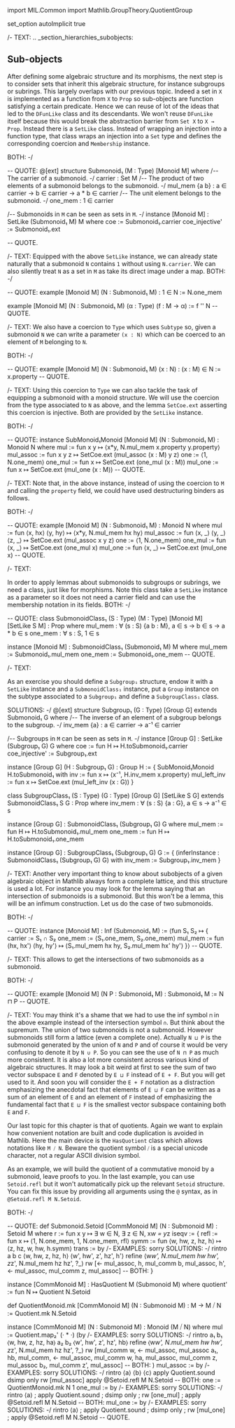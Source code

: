 import MIL.Common
import Mathlib.GroupTheory.QuotientGroup

set_option autoImplicit true

/- TEXT:
.. _section_hierarchies_subobjects:

Sub-objects
-----------

After defining some algebraic structure and its morphisms, the next step is to consider sets
that inherit this algebraic structure, for instance subgroups or subrings.
This largely overlaps with our previous topic. Indeed a set in ``X`` is implemented as a function from
``X`` to ``Prop`` so sub-objects are function satisfying a certain predicate.
Hence we can reuse of lot of the ideas that led to the ``DFunLike`` class and its descendants.
We won't reuse ``DFunLike`` itself because this would break the abstraction barrier from ``Set X``
to ``X → Prop``. Instead there is a ``SetLike`` class. Instead of wrapping an injection into a
function type, that class wraps an injection into a ``Set`` type and defines the corresponding
coercion and ``Membership`` instance.

BOTH: -/

-- QUOTE:
@[ext]
structure Submonoid₁ (M : Type) [Monoid M] where
  /-- The carrier of a submonoid. -/
  carrier : Set M
  /-- The product of two elements of a submonoid belongs to the submonoid. -/
  mul_mem {a b} : a ∈ carrier → b ∈ carrier → a * b ∈ carrier
  /-- The unit element belongs to the submonoid. -/
  one_mem : 1 ∈ carrier

/-- Submonoids in `M` can be seen as sets in `M`. -/
instance [Monoid M] : SetLike (Submonoid₁ M) M where
  coe := Submonoid₁.carrier
  coe_injective' := Submonoid₁.ext

-- QUOTE.

/- TEXT:
Equipped with the above ``SetLike`` instance, we can already state naturally that
a submonoid ``N`` contains ``1`` without using ``N.carrier``.
We can also silently treat ``N`` as a set in ``M`` as take its direct image under a map.
BOTH: -/

-- QUOTE:
example [Monoid M] (N : Submonoid₁ M) : 1 ∈ N := N.one_mem

example [Monoid M] (N : Submonoid₁ M) (α : Type) (f : M → α) := f '' N
-- QUOTE.

/- TEXT:
We also have a coercion to ``Type`` which uses ``Subtype`` so, given a submonoid ``N`` we can write
a parameter ``(x : N)`` which can be coerced to an element of ``M`` belonging to ``N``.

BOTH: -/

-- QUOTE:
example [Monoid M] (N : Submonoid₁ M) (x : N) : (x : M) ∈ N := x.property
-- QUOTE.

/- TEXT:
Using this coercion to ``Type`` we can also tackle the task of equipping a submonoid with a
monoid structure. We will use the coercion from the type associated to ``N`` as above, and the
lemma ``SetCoe.ext`` asserting this coercion is injective. Both are provided by the ``SetLike``
instance.

BOTH: -/

-- QUOTE:
instance SubMonoid₁Monoid [Monoid M] (N : Submonoid₁ M) : Monoid N where
  mul := fun x y ↦ ⟨x*y, N.mul_mem x.property y.property⟩
  mul_assoc := fun x y z ↦ SetCoe.ext (mul_assoc (x : M) y z)
  one := ⟨1, N.one_mem⟩
  one_mul := fun x ↦ SetCoe.ext (one_mul (x : M))
  mul_one := fun x ↦ SetCoe.ext (mul_one (x : M))
-- QUOTE.

/- TEXT:
Note that, in the above instance, instead of using the coercion to ``M`` and calling the
``property`` field, we could have used destructuring binders as follows.

BOTH: -/

-- QUOTE:
example [Monoid M] (N : Submonoid₁ M) : Monoid N where
  mul := fun ⟨x, hx⟩ ⟨y, hy⟩ ↦ ⟨x*y, N.mul_mem hx hy⟩
  mul_assoc := fun ⟨x, _⟩ ⟨y, _⟩ ⟨z, _⟩ ↦ SetCoe.ext (mul_assoc x y z)
  one := ⟨1, N.one_mem⟩
  one_mul := fun ⟨x, _⟩ ↦ SetCoe.ext (one_mul x)
  mul_one := fun ⟨x, _⟩ ↦ SetCoe.ext (mul_one x)
-- QUOTE.

/- TEXT:

In order to apply lemmas about submonoids to subgroups or subrings, we need a class, just
like for morphisms. Note this class take a ``SetLike`` instance as a parameter so it does not need
a carrier field and can use the membership notation in its fields.
BOTH: -/

-- QUOTE:
class SubmonoidClass₁ (S : Type) (M : Type) [Monoid M] [SetLike S M] : Prop where
  mul_mem : ∀ (s : S) {a b : M}, a ∈ s → b ∈ s → a * b ∈ s
  one_mem : ∀ s : S, 1 ∈ s

instance [Monoid M] : SubmonoidClass₁ (Submonoid₁ M) M where
  mul_mem := Submonoid₁.mul_mem
  one_mem := Submonoid₁.one_mem
-- QUOTE.

/- TEXT:

As an exercise you should define a ``Subgroup₁`` structure, endow it with a ``SetLike`` instance
and a ``SubmonoidClass₁`` instance, put a ``Group`` instance on the subtype associated to a
``Subgroup₁`` and define a ``SubgroupClass₁`` class.

SOLUTIONS: -/
@[ext]
structure Subgroup₁ (G : Type) [Group G] extends Submonoid₁ G where
  /-- The inverse of an element of a subgroup belongs to the subgroup. -/
  inv_mem {a} : a ∈ carrier → a⁻¹ ∈ carrier


/-- Subgroups in `M` can be seen as sets in `M`. -/
instance [Group G] : SetLike (Subgroup₁ G) G where
  coe := fun H ↦ H.toSubmonoid₁.carrier
  coe_injective' := Subgroup₁.ext

instance [Group G] (H : Subgroup₁ G) : Group H :=
{ SubMonoid₁Monoid H.toSubmonoid₁ with
  inv := fun x ↦ ⟨x⁻¹, H.inv_mem x.property⟩
  mul_left_inv := fun x ↦ SetCoe.ext (mul_left_inv (x : G)) }

class SubgroupClass₁ (S : Type) (G : Type) [Group G] [SetLike S G]
    extends SubmonoidClass₁ S G  : Prop where
  inv_mem : ∀ (s : S) {a : G}, a ∈ s → a⁻¹ ∈ s

instance [Group G] : SubmonoidClass₁ (Subgroup₁ G) G where
  mul_mem := fun H ↦ H.toSubmonoid₁.mul_mem
  one_mem := fun H ↦ H.toSubmonoid₁.one_mem

instance [Group G] : SubgroupClass₁ (Subgroup₁ G) G :=
{ (inferInstance : SubmonoidClass₁ (Subgroup₁ G) G) with
  inv_mem := Subgroup₁.inv_mem }

/- TEXT:
Another very important thing to know about subobjects of a given algebraic object in Mathlib
always form a complete lattice, and this structure is used a lot. For instance you may look for
the lemma saying that an intersection of submonoids is a submonoid. But this won't be a lemma,
this will be an infimum construction. Let us do the case of two submonoids.

BOTH: -/

-- QUOTE:
instance [Monoid M] : Inf (Submonoid₁ M) :=
  ⟨fun S₁ S₂ ↦
    { carrier := S₁ ∩ S₂
      one_mem := ⟨S₁.one_mem, S₂.one_mem⟩
      mul_mem := fun ⟨hx, hx'⟩ ⟨hy, hy'⟩ ↦ ⟨S₁.mul_mem hx hy, S₂.mul_mem hx' hy'⟩ }⟩
-- QUOTE.

/- TEXT:
This allows to get the intersections of two submonoids as a submonoid.

BOTH: -/

-- QUOTE:
example [Monoid M] (N P : Submonoid₁ M) : Submonoid₁ M := N ⊓ P
-- QUOTE.

/- TEXT:
You may think it's a shame that we had to use the inf symbol ``⊓`` in the above example instead
of the intersection symbol ``∩``. But think about the supremum. The union of two submonoids is not
a submonoid. However submonoids still form a lattice (even a complete one). Actually ``N ⊔ P`` is
the submonoid generated by the union of ``N`` and ``P`` and of course it would be very confusing to
denote it by ``N ∪ P``. So you can see the use of ``N ⊓ P`` as much more consistent. It is also
a lot more consistent across various kind of algebraic structures. It may look a bit weird at first
to see the sum of two vector subspace ``E`` and ``F`` denoted by ``E ⊔ F`` instead of ``E + F``.
But you will get used to it. And soon you will consider the ``E + F`` notation as a distraction
emphasizing the anecdotal fact that elements of ``E ⊔ F`` can be written as a sum of an element of
``E`` and an element of ``F`` instead of emphasizing the fundamental fact that ``E ⊔ F`` is the
smallest vector subspace containing both ``E`` and ``F``.

Our last topic for this chapter is that of quotients. Again we want to explain how
convenient notation are built and code duplication is avoided in Mathlib. Here the main device
is the ``HasQuotient`` class which allows notations like ``M ⧸ N``. Beware the quotient symbol
``⧸`` is a special unicode character, not a regular ASCII division symbol.

As an example, we will build the quotient of a commutative monoid by a submonoid, leave proofs
to you. In the last example, you can use ``Setoid.refl`` but it won't automatically pick up
the relevant ``Setoid`` structure. You can fix this issue by providing all arguments using
the ``@`` syntax, as in ``@Setoid.refl M N.Setoid``.

BOTH: -/

-- QUOTE:
def Submonoid.Setoid [CommMonoid M] (N : Submonoid M) : Setoid M  where
  r := fun x y ↦ ∃ w ∈ N, ∃ z ∈ N, x*w = y*z
  iseqv := {
    refl := fun x ↦ ⟨1, N.one_mem, 1, N.one_mem, rfl⟩
    symm := fun ⟨w, hw, z, hz, h⟩ ↦ ⟨z, hz, w, hw, h.symm⟩
    trans := by
/- EXAMPLES:
      sorry
SOLUTIONS: -/
      rintro a b c ⟨w, hw, z, hz, h⟩ ⟨w', hw', z', hz', h'⟩
      refine ⟨w*w', N.mul_mem hw hw', z*z', N.mul_mem hz hz', ?_⟩
      rw [← mul_assoc, h, mul_comm b, mul_assoc, h', ← mul_assoc, mul_comm z, mul_assoc]
-- BOTH:
  }

instance [CommMonoid M] : HasQuotient M (Submonoid M) where
  quotient' := fun N ↦ Quotient N.Setoid

def QuotientMonoid.mk [CommMonoid M] (N : Submonoid M) : M → M ⧸ N := Quotient.mk N.Setoid

instance [CommMonoid M] (N : Submonoid M) : Monoid (M ⧸ N) where
  mul := Quotient.map₂' (· * ·) (by
/- EXAMPLES:
      sorry
SOLUTIONS: -/
    rintro a₁ b₁ ⟨w, hw, z, hz, ha⟩ a₂ b₂ ⟨w', hw', z', hz', hb⟩
    refine ⟨w*w', N.mul_mem hw hw', z*z', N.mul_mem hz hz', ?_⟩
    rw [mul_comm w, ← mul_assoc, mul_assoc a₁, hb, mul_comm, ← mul_assoc, mul_comm w, ha,
        mul_assoc, mul_comm z, mul_assoc b₂, mul_comm z', mul_assoc]
-- BOTH:
        )
  mul_assoc := by
/- EXAMPLES:
      sorry
SOLUTIONS: -/
    rintro ⟨a⟩ ⟨b⟩ ⟨c⟩
    apply Quotient.sound
    dsimp only
    rw [mul_assoc]
    apply @Setoid.refl M N.Setoid
-- BOTH:
  one := QuotientMonoid.mk N 1
  one_mul := by
/- EXAMPLES:
      sorry
SOLUTIONS: -/
    rintro ⟨a⟩ ; apply Quotient.sound ; dsimp only ; rw [one_mul] ; apply @Setoid.refl M N.Setoid
-- BOTH:
  mul_one := by
/- EXAMPLES:
      sorry
SOLUTIONS: -/
    rintro ⟨a⟩ ; apply Quotient.sound ; dsimp only ; rw [mul_one] ; apply @Setoid.refl M N.Setoid
-- QUOTE.
